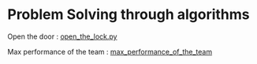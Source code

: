 # Problem Solving through algorithms 

Open the door : [open_the_lock.py](https://github.com/indavarapuaneesh/mission_intern/blob/master/ds_algo/open_the_lock.py)

Max performance of the team : [max_performance_of_the_team](https://github.com/indavarapuaneesh/mission_intern/blob/master/ds_algo/max_performance_of_the_team.py)

